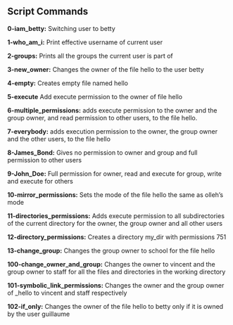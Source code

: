 ## Script Commands 

**0-iam_betty:** Switching user to betty

**1-who_am_i:** Print effective username of current user

**2-groups:** Prints all the groups the current user is part of

**3-new_owner:** Changes the owner of the file hello to the user  betty

**4-empty:** Creates empty file named hello

**5-execute** Add execute permission to the owner of file hello

**6-multiple_permissions:** adds execute permission to the owner and the group owner, and read permission to other users, to the file hello.

**7-everybody:** adds execution permission to the owner, the group owner and the other users, to the file hello

**8-James_Bond:** Gives no permission to owner and group  and full permission to other users 

**9-John_Doe:** Full permission for owner, read and execute for group, write and execute for others

**10-mirror_permissions:** Sets the mode of the file hello the same as olleh’s mode

**11-directories_permissions:** Adds execute permission to all subdirectories of the current directory for the owner, the group owner and all other users

**12-directory_permissions:** Creates a directory my_dir with permissions 751

**13-change_group:** Changes the group owner to school for the file hello

**100-change_owner_and_group:** Changes the owner to vincent and the group owner to staff for all the files and directories in the working directory

**101-symbolic_link_permissions:** Changes the owner and the group owner of _hello to vincent and staff respectively

**102-if_only:** Changes the owner of the file hello to betty only if it is owned by the user guillaume


